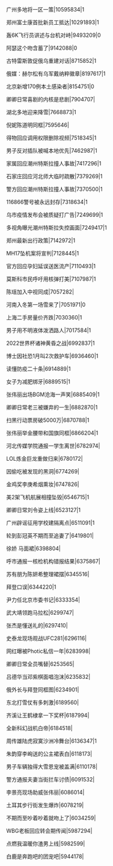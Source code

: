 广州多地将一区一策|10595834|1

郑州富士康首批新员工抵达|10291893|1

轰6K飞行员讲述与台机对峙|9493209|0

阿瑟这个吻含蓄了|9142088|0

古特雷斯敦促俄乌重建对话|8715852|1

俄媒：赫尔松有乌军戴纳粹徽章|8197617|1

北京新增170例本土感染者|8154751|0

卿卿日常喜剧的内核是悲剧|7904707|

湖北多地迎来降雪|7668873|1

倪妮陈道明同框|7595646|

得物回应调用权限删除视频|7518345|1

男子反对插队被喊本地优先|7462987|1

家属回应潮州特斯拉撞人事故|7417296|1

石家庄回应河北师大临时疏散|7379269|1

警方回应潮州特斯拉撞人事故|7370500|1

116866警号被永远封存|7318634|1

乌市疫情发布会被质疑打广告|7249699|1

多视角曝光潮州特斯拉失控画面|7249417|1

郑州最新出行政策|7142972|1

MH17坠机案将宣判|7128445|1

官方回应孕妇延误送医流产|7110493|1

莫斯科市民呼吁用核弹打美|7107987|1

陈瑶加入中视同成|7057282|

河南入冬第一场雪来了|7051971|0

上海二手房量价齐跌|7030360|1

男子用不明液体泼洒路人|7017584|1

2022世界杯诸神黄昏之战|6992837|1

博士因社恐1月叫2次救护车|6936460|1

读懂防疫二十条|6914889|1

女子为减肥绑牙|6889515|1

张伟丽出场BGM沧海一声笑|6885409|1

卿卿日常老三被嫌弃的一生|6882870|1

扫黑行动票房破5000万|6870788|1

张伟丽举金腰带和国旗同框|6866204|1

河北传媒学院通报一学生离世|6782974|

LOL炼金巨龙重做归来|6780172|

因偷吃被发现的黑洞|6774269|

金鸡奖李庚希烟熏妆|6747826|

美2架飞机航展相撞坠毁|6546715|1

卿卿日常刘令姿上线|6523127|1

广州辟谣征用学校建隔离点|6511091|1

轮到彭冠英不期而至追妻了|6419801|

徐娇 马面裙|6398804|

呼市通报一核检机构错报结果|6375867|

苏有朋为陈妍希整理裙摆|6345516|

拜登口误|6344220|1

尹力任北京市委书记|6333354|

武大靖领跑马拉松|6299747|

张杰是懂送礼的|6297410|

史泰龙现场观战UFC281|6296116|

网红曝被Photic私信一年|6283998|

卿卿日常全员嘴替|6253565|

吕德华当邓紫棋面唱泡沫|6235832|

俄外长与拜登同框图|6234901|

东北打雪仗有多刺激|6189560|

齐溪让王鹤棣拿一下奖杯|6187994|

全新科幻战机白帝|6184518|

周传雄陆虎寂寞沙洲冷舞台|6136347|1

朱韵穿李峋送的公主裙表白|6118173|

男子车辆独得大雪恩宠被盖满|6110178|

警方通报夫妻当街拦车讨债|6091532|

李景亮现场助威张伟丽|6086014|

土耳其步行街发生爆炸|6078219|

不期而至吵着吵着就吻上了|6034259|

WBG老板回应转会期传闻|5987294|

点燃我温暖你渣男上线|5982599|

白鹿是奔跑吧的团宠吧|5944178|

